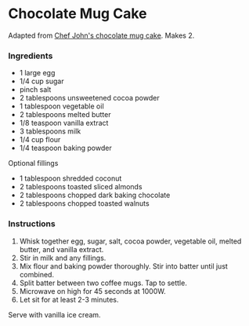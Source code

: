 # Chocolate Mug Cake

Adapted from [Chef John's chocolate mug cake](http://foodwishes.blogspot.com/2013/07/minute-chocolate-mug-cake-can-you.html). Makes 2.

### Ingredients

- 1 large egg
- 1/4 cup sugar
- pinch salt
- 2 tablespoons unsweetened cocoa powder
- 1 tablespoon vegetable oil
- 2 tablespoons melted butter
- 1/8 teaspoon vanilla extract
- 3 tablespoons milk
- 1/4 cup flour
- 1/4 teaspoon baking powder

Optional fillings
- 1 tablespoon shredded coconut
- 2 tablespoons toasted sliced almonds
- 2 tablespoons chopped dark baking chocolate
- 2 tablespoons chopped toasted walnuts

### Instructions

1. Whisk together egg, sugar, salt, cocoa powder, vegetable oil, melted butter, and vanilla extract.
2. Stir in milk and any fillings.
3. Mix flour and baking powder thoroughly. Stir into batter until just combined.
4. Split batter between two coffee mugs. Tap to settle.
5. Microwave on high for 45 seconds at 1000W.
6. Let sit for at least 2-3 minutes.

Serve with vanilla ice cream.